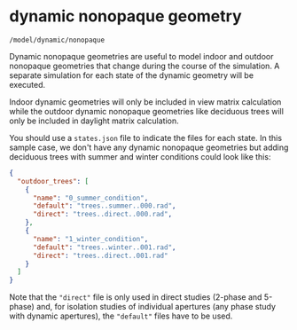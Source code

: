 # dynamic nonopaque geometry

`/model/dynamic/nonopaque`

Dynamic nonopaque geometries are useful to model indoor and outdoor nonopaque geometries
that change during the course of the simulation. A separate simulation for each state of
the dynamic geometry will be executed.

Indoor dynamic geometries will only be included in view matrix calculation while the
outdoor dynamic nonopaque geometries like deciduous trees will only be included in
daylight matrix calculation.

You should use a `states.json` file to indicate the files for each state. In this sample
case, we don't have any dynamic nonopaque geometries but adding deciduous trees with
summer and winter conditions could look like this:

```json
{
  "outdoor_trees": [
    {
      "name": "0_summer_condition",
      "default": "trees..summer..000.rad",
      "direct": "trees..direct..000.rad",
    },
    {
      "name": "1_winter_condition",
      "default": "trees..winter..001.rad",
      "direct": "trees..direct..001.rad"
    }
  ]
}

```

Note that the `"direct"` file is only used in direct studies (2-phase and 5-phase)
and, for isolation studies of individual apertures (any phase study with dynamic
apertures), the `"default"` files have to be used.
